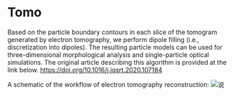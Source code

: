 # Tomo
Based on the particle boundary contours in each slice of the tomogram generated by electron tomography, we perform dipole filling (i.e., discretization into dipoles). The resulting particle models can be used for three-dimensional morphological analysis and single-particle optical simulations. The original article describing this algorithm is provided at the link below.
https://doi.org/10.1016/j.jqsrt.2020.107184

A schematic of the workflow of electron tomography reconstruction: ![说](assets/JQSRT2020.gif)
